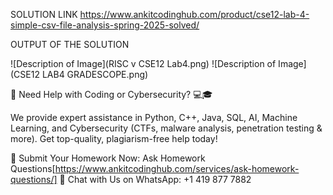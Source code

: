 SOLUTION LINK
https://www.ankitcodinghub.com/product/cse12-lab-4-simple-csv-file-analysis-spring-2025-solved/

OUTPUT OF THE SOLUTION


![Description of Image](RISC v CSE12 Lab4.png)
![Description of Image](CSE12 LAB4 GRADESCOPE.png)




🚀 Need Help with Coding or Cybersecurity? 💻🎓

We provide expert assistance in Python, C++, Java, SQL, AI, Machine Learning, and Cybersecurity (CTFs, malware analysis, penetration testing & more). Get top-quality, plagiarism-free help today!

📌 Submit Your Homework Now: Ask Homework Questions[https://www.ankitcodinghub.com/services/ask-homework-questions/]
📲 Chat with Us on WhatsApp: +1 419 877 7882